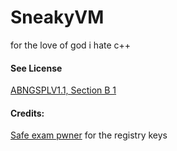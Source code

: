 <h1>SneakyVM</h1>
<p>for the love of god i hate c++</p>
<h4>See License</h4>
<a href="ABNGSPLV1.md">ABNGSPLV1.1, Section B 1</a>
<h4>Credits:</h4>
<a href="https://github.com/obrobrio2000/SafeExamPwner">Safe exam pwner</a> for the registry keys
